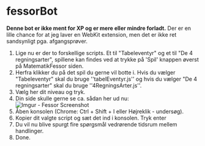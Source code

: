 # fessorBot
<b>Denne bot er ikke ment for XP og er mere eller mindre forladt.</b>
  Der er en lille chance for at jeg laver en WebKit extension, men det er ikke ret sandsynligt pga. afgangsprøver.

1. Lige nu er der to forskellige scripts. Et til "Tabeleventyr" og et til "De 4 regningsarter", spillene kan findes ved at trykke på 'Spil' knappen øverst på MatematikFessor siden.
2. Herfra klikker du på det spil du gerne vil botte i. Hvis du vælger "Tabeleventyr" skal du bruge ''tabelEventyr.js'' og hvis du vælger "De 4 regningsarter" skal du bruge ''4RegningsArter.js''.
3. Vælg her dit niveau og tryk.
4. Din side skulle gerne se ca. sådan her ud nu: ![Imgur - Fessor Screenshot](http://i.imgur.com/eLv4nhK.png)
5. Åben konsolen (Chrome: Ctrl + Shift + I eller Højreklik - undersøg).
6. Kopier dit valgte script og sæt det ind i konsolen. Tryk enter
7. Du vil nu blive spurgt fire spørgsmål vedrørende tidsrum mellem handlinger.
8. Done.
